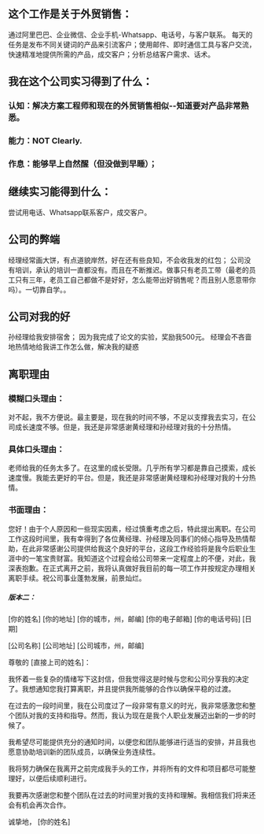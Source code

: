 ## 这个工作是关于外贸销售：
通过阿里巴巴、企业微信、企业手机-Whatsapp、电话号，与客户联系。
每天的任务是发布不同关键词的产品来引流客户；使用邮件、即时通信工具与客户交流，快速精准地提供所需的产品，成交客户；分析总结客户需求、话术。

## 我在这个公司实习得到了什么：
### 认知：解决方案工程师和现在的外贸销售相似--知道要对产品非常熟悉。
### 能力：NOT Clearly.
### 作息：能够早上自然醒（但没做到早睡）；

## 继续实习能得到什么：
尝试用电话、Whatsapp联系客户，成交客户。

## 公司的弊端
经理经常画大饼，有点道貌岸然，好在还有些良知，不会收我发的红包；
公司没有培训，承认的培训一直都没有。而且在不断推迟。做事只有老员工带（最老的员工只有三年，老员工自己都做不是好好，怎么能带出好销售呢？而且别人愿意带你吗）。一切靠自学。。

## 公司对我的好
孙经理给我安排宿舍；
因为我完成了论文的实验，奖励我500元。
经理会不吝啬地热情地给我讲工作怎么做，解决我的疑惑

## 离职理由
### 模糊口头理由：
对不起，我不方便说。最主要是，现在我的时间不够，不足以支撑我去实习，在公司成长速度不够。但是，我还是非常感谢黄经理和孙经理对我的十分热情。
### 具体口头理由：
老师给我的任务太多了。在这里的成长受限。几乎所有学习都是靠自己摸索，成长速度慢。我能去更好的平台。但是，我还是非常感谢黄经理和孙经理对我的十分热情。

### 书面理由：
您好！由于个人原因和一些现实因素，经过慎重考虑之后，特此提出离职。在公司工作这段时间里，我有幸得到了各位黄经理、孙经理及同事们的倾心指导及热情帮助，在此非常感谢公司提供给我这个良好的平台，这段工作经验将是我今后职业生涯中的一笔宝贵财富。我知道这个过程会给公司带来一定程度上的不便，对此，我深表抱歉。在正式离开之前，我将认真做好我目前的每一项工作并按规定办理相关离职手续。祝公司事业蓬勃发展，前景灿烂。         

##### 版本二：
[你的姓名]
[你的地址]
[你的城市，州，邮编]
[你的电子邮箱]
[你的电话号码]
[日期]

[公司名称]
[公司地址]
[公司城市，州，邮编]

尊敬的 [直接上司的姓名]：

我怀着一些复杂的情绪写下这封信，但我觉得这是时候与您和公司分享我的决定了。我想通知您我打算离职，并且提供我所能够的合作以确保平稳的过渡。

在过去的一段时间里，我在公司度过了一段非常有意义的时光，我非常感激您和整个团队对我的支持和指导。然而，我认为现在是我个人职业发展迈出新的一步的时候了。

我希望尽可能提供充分的通知时间，以便您和团队能够进行适当的安排，并且我也愿意协助培训新的团队成员，以确保业务连续性。

我将努力确保在我离开之前完成我手头的工作，并将所有的文件和项目都尽可能整理好，以便后续顺利进行。

我要再次感谢您和整个团队在过去的时间里对我的支持和理解。我相信我们将来还会有机会再次合作。

诚挚地，
[你的姓名]
